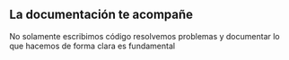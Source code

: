 ## La documentación te acompañe
No solamente escribimos código resolvemos problemas y documentar lo que hacemos de forma clara es fundamental
